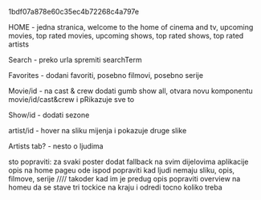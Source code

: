 1bdf07a878e60c35ec4b72268c4a797e

HOME - jedna stranica, welcome to the home of cinema and tv, upcoming movies, top rated movies, upcoming shows, top rated shows, top rated artists

Search - preko urla spremiti searchTerm

Favorites - dodani favoriti, posebno filmovi, posebno serije

Movie/id - na cast & crew dodati gumb show all, otvara novu komponentu movie/id/cast&crew i pRikazuje sve to

Show/id - dodati sezone

artist/id - hover na sliku mijenja i pokazuje druge slike

Artists tab? - nesto o ljudima

sto popraviti:
za svaki poster dodat fallback na svim dijelovima aplikacije
opis na home pageu ode ispod
popraviti kad ljudi nemaju sliku, opis, filmove, serije //// takoder kad im je predug opis
popraviti overview na homeu da se stave tri tockice na kraju i odredi tocno koliko treba
